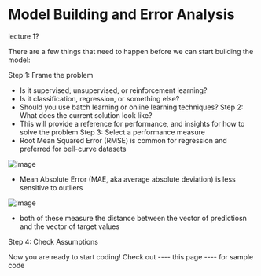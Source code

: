 # Model Building and Error Analysis

lecture 1?

There are a few things that need to happen before we can start building the model:

Step 1: Frame the problem
- Is it supervised, unsupervised, or reinforcement learning? 
- Is it classification, regression, or something else?
- Should you use batch learning or online learning techniques?
Step 2: What does the current solution look like?
- This will provide a reference for performance, and insights for how to solve the problem
Step 3: Select a performance measure
- Root Mean Squared Error (RMSE) is common for regression and preferred for bell-curve datasets

![image](https://user-images.githubusercontent.com/89811204/132998187-34622baf-8e42-441c-80a5-d810fc90c39c.png)

- Mean Absolute Error (MAE, aka average absolute deviation) is less sensitive to outliers

![image](https://user-images.githubusercontent.com/89811204/132998292-8112443b-1107-49c8-8b9b-df909a366259.png)
- both of these measure the distance between the vector of predictiosn and the vector of target values

Step 4: Check Assumptions

Now you are ready to start coding! Check out ---- this page ---- for sample code
